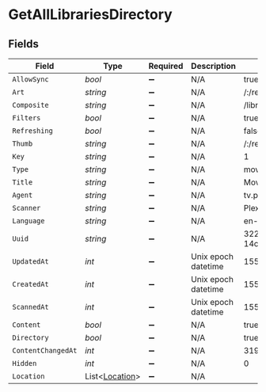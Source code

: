 # GetAllLibrariesDirectory


## Fields

| Field                                               | Type                                                | Required                                            | Description                                         | Example                                             |
| --------------------------------------------------- | --------------------------------------------------- | --------------------------------------------------- | --------------------------------------------------- | --------------------------------------------------- |
| `AllowSync`                                         | *bool*                                              | :heavy_minus_sign:                                  | N/A                                                 | true                                                |
| `Art`                                               | *string*                                            | :heavy_minus_sign:                                  | N/A                                                 | /:/resources/movie-fanart.jpg                       |
| `Composite`                                         | *string*                                            | :heavy_minus_sign:                                  | N/A                                                 | /library/sections/1/composite/1705615584            |
| `Filters`                                           | *bool*                                              | :heavy_minus_sign:                                  | N/A                                                 | true                                                |
| `Refreshing`                                        | *bool*                                              | :heavy_minus_sign:                                  | N/A                                                 | false                                               |
| `Thumb`                                             | *string*                                            | :heavy_minus_sign:                                  | N/A                                                 | /:/resources/movie.png                              |
| `Key`                                               | *string*                                            | :heavy_minus_sign:                                  | N/A                                                 | 1                                                   |
| `Type`                                              | *string*                                            | :heavy_minus_sign:                                  | N/A                                                 | movie                                               |
| `Title`                                             | *string*                                            | :heavy_minus_sign:                                  | N/A                                                 | Movies                                              |
| `Agent`                                             | *string*                                            | :heavy_minus_sign:                                  | N/A                                                 | tv.plex.agents.movie                                |
| `Scanner`                                           | *string*                                            | :heavy_minus_sign:                                  | N/A                                                 | Plex Movie                                          |
| `Language`                                          | *string*                                            | :heavy_minus_sign:                                  | N/A                                                 | en-US                                               |
| `Uuid`                                              | *string*                                            | :heavy_minus_sign:                                  | N/A                                                 | 322a231a-b7f7-49f5-920f-14c61199cd30                |
| `UpdatedAt`                                         | *int*                                               | :heavy_minus_sign:                                  | Unix epoch datetime                                 | 1556281940                                          |
| `CreatedAt`                                         | *int*                                               | :heavy_minus_sign:                                  | Unix epoch datetime                                 | 1556281940                                          |
| `ScannedAt`                                         | *int*                                               | :heavy_minus_sign:                                  | Unix epoch datetime                                 | 1556281940                                          |
| `Content`                                           | *bool*                                              | :heavy_minus_sign:                                  | N/A                                                 | true                                                |
| `Directory`                                         | *bool*                                              | :heavy_minus_sign:                                  | N/A                                                 | true                                                |
| `ContentChangedAt`                                  | *int*                                               | :heavy_minus_sign:                                  | N/A                                                 | 3192854                                             |
| `Hidden`                                            | *int*                                               | :heavy_minus_sign:                                  | N/A                                                 | 0                                                   |
| `Location`                                          | List<[Location](../../Models/Requests/Location.md)> | :heavy_minus_sign:                                  | N/A                                                 |                                                     |